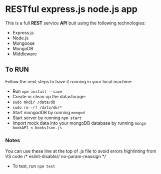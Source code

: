 # RESTful express.js node.js app

This is a full **REST** service **API** buit using the following technologies:

- Express.js
- Node.js
- Mongoose
- MongoDB
- Middleware

## To RUN

Follow the next steps to have it running in your local machine:

- Run `npm install --save`
- Create or clean up the datastorage:
- `sudo mkdir /data/db`
- `sudo rm -rf /data/db/*`
- Start mongodDB by running `mongod`
- Start server by running `npm start`
- Import mock data into your mongoDB database by running `mongo bookAPI < booksJson.js`

### Notes

You can use these line at the top of .js file to avoid errors highlinting from VS code
/* eslint-disable// no-param-reassign */

- To test, run `npm test`
